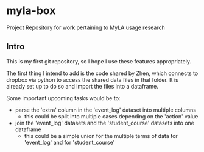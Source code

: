 # myla-box
Project Repository for work pertaining to MyLA usage research

## Intro
This is my first git repository, so I hope I use these features appropriately.

The first thing I intend to add is the code shared by Zhen, which connects to dropbox via python to access the shared data files in that folder.
It is already set up to do so and import the files into a dataframe.

Some important upcoming tasks would be to:
- parse the 'extra' column in the 'event_log' dataset into multiple columns
  - this could be split into multiple cases depending on the 'action' value
- join the 'event_log' datasets and the 'student_course' datasets into one dataframe
  - this could be a simple union for the multiple terms of data for 'event_log' and for 'student_course'
